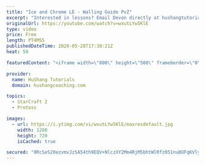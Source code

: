 ```yaml
---
title: "Ice and Chrome LE - Walling Guide PvZ"
excerpt: "Interested in lessons? Email Devon directly at hushangtutorials@outlook.com ------------------------------------------------------------------------------------------------------- Want to support HuShang Tutorials directly? Patreon is a website where you can contribute a monthly donation that will help"
originalUrl: https://youtube.com/watch?v=wxutLYw5KlE
type: video
price: Free
length: PT4M5S
publishedDateTime: 2020-05-28T17:38:21Z
heat: 50

featuredContent: "<iframe width=\"800\" height=\"500\" frameborder=\"0\" src=\"https://www.youtube.com/embed/wxutLYw5KlE\" allow=\"accelerometer; autoplay; encrypted-media; gyroscope; picture-in-picture\" allowfullscreen></iframe>"

provider:
  name: HuShang Tutorials
  domain: hushangcoaching.com

topics:
  - StarCraft 2
  - Protoss

images:
  - url: https://i.ytimg.com/vi/wxutLYw5KlE/maxresdefault.jpg
    width: 1280
    height: 720
    isCached: true

secured: "0RcSeS20ezvmvJzSA54th9EQV+NlczXY2Mm4RjM5bhtWlRfz051nu8OFqKVlyJjqGzkwo1CQCumm1lnLMo4Sk5IKKmKVh9BlEIoTlw0MkGrpzqomiJsqVJhDqyBj+V75LQKHnpAs+9BaAEdwZkWoR0fyooukLxBWQnmP1QEju0msgZ0Xv1+OqkA7PwPlTufGT5LQ2//7Xxq2VF72JPEwx8GY6FjuTVKbevNLlFCXzSfDrmNb50vrKfA5/fXaJeE5vLUpOSfB9MPhnAmlt8M9U6vg1slmH4fUTq8ddvUWbaaOOXvPsbTGKFIX13hMkbMeE9cstouhJTMJMMfhxm+9AdwgBXSkHLNhmNW1lxRH+0cebd1CSazmwuK6eHhhqNwp/1c49AXG8pxYj7sT8hOy3Cs9hVpB12fdpPAxxz2jIek=;1kkZ/pE651t6XxUIv6YMKQ=="
---
```


